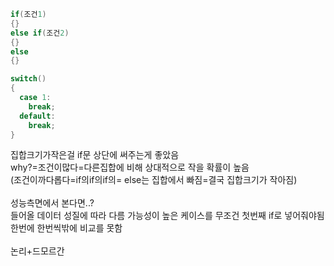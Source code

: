 ```C++
if(조건1)
{}
else if(조건2)
{}
else
{}

switch()
{
  case 1:
    break;
  default:
    break;
}
```
집합크기가작은걸 if문 상단에 써주는게 좋았음  
why?=조건이많다=다른집합에 비해 상대적으로 작을 확률이 높음  
(조건이까다롭다=if의if의if의= else는 집합에서 빠짐=결국 집합크기가 작아짐)
</br>  
성능측면에서 본다면..?  
들어올 데이터 성질에 따라 다름 가능성이 높은 케이스를 무조건 첫번째 if로 넣어줘야됨  
한번에 한번씩밖에 비교를 못함
</br>  
논리+드모르간  



